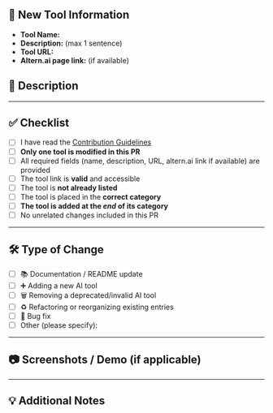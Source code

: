 ## 📝 New Tool Information
<!-- Fill this section when adding a new tool -->
- **Tool Name:**  
- **Description:** (max 1 sentence)  
- **Tool URL:**  
- **Altern.ai page link:** (if available)  


## 📌 Description
<!-- Please include a summary of the changes and the related issue (if any). -->
<!-- Example: Added a new AI tool to the "Text-to-Image" section. -->

---

## ✅ Checklist
- [ ] I have read the [Contribution Guidelines](CONTRIBUTING.md)
- [ ] **Only one tool is modified in this PR**
- [ ] All required fields (name, description, URL, altern.ai link if available) are provided
- [ ] The tool link is **valid** and accessible
- [ ] The tool is **not already listed**
- [ ] The tool is placed in the **correct category**
- [ ] **The tool is added at the *end* of its category**
- [ ] No unrelated changes included in this PR

---


## 🛠 Type of Change
<!-- Please check all options that apply. -->
- [ ] 📚 Documentation / README update
- [ ] ➕ Adding a new AI tool
- [ ] 🗑 Removing a deprecated/invalid AI tool
- [ ] ♻️ Refactoring or reorganizing existing entries
- [ ] 🐛 Bug fix
- [ ] Other (please specify):

---


## 📷 Screenshots / Demo (if applicable)
<!-- Add screenshots or links that help explain the change. -->

---

## 💡 Additional Notes
<!-- Any additional information, context, or tips for reviewers. -->
